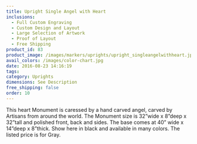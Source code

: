 ```yaml
---
title: Upright Single Angel with Heart
inclusions:
  - Full Custom Engraving
  - Custom Design and Layout
  - Large Selection of Artwork
  - Proof of Layout
  - Free Shipping
product_id: 83
product_image: /images/markers/uprights/upright_singleangelwithheart.jpg
avail_colors: /images/color-chart.jpg
date: 2016-08-23 14:16:19
tags:
category: Uprights
dimensions: See Description
free_shipping: false
order: 10
---
```

This heart Monument is caressed by a hand carved angel, carved by Artisans from around the world. The Monument size is 32”wide x 8”deep x 32”tall and polished front, back and sides. The base comes at 40” wide x 14”deep x 8”thick. Show here in black and available in many colors. The listed price is for Gray.